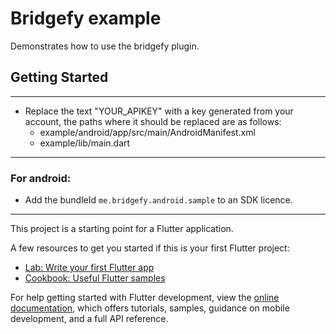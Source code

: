 # Bridgefy example

Demonstrates how to use the bridgefy plugin.

## Getting Started

___
* Replace the text "YOUR_APIKEY" with a key generated from your account, the paths where it should be replaced are as follows:
  * example/android/app/src/main/AndroidManifest.xml
  * example/lib/main.dart
___
### For android:
* Add the bundleId `me.bridgefy.android.sample` to an SDK licence.
___


This project is a starting point for a Flutter application.

A few resources to get you started if this is your first Flutter project:

- [Lab: Write your first Flutter app](https://docs.flutter.dev/get-started/codelab)
- [Cookbook: Useful Flutter samples](https://docs.flutter.dev/cookbook)

For help getting started with Flutter development, view the
[online documentation](https://docs.flutter.dev/), which offers tutorials,
samples, guidance on mobile development, and a full API reference.
